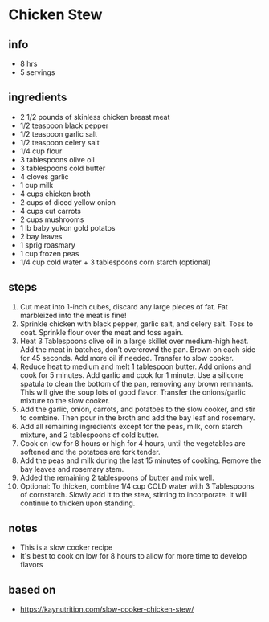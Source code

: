 # Chicken Stew  

## info  
* 8 hrs 
* 5 servings  

## ingredients
* 2 1/2 pounds of skinless chicken breast meat
* 1/2 teaspoon black pepper
* 1/2 teaspoon garlic salt
* 1/2 teaspoon celery salt
* 1/4 cup flour
* 3 tablespoons olive oil
* 3 tablespoons cold butter
* 4 cloves garlic
* 1 cup milk
* 4 cups chicken broth
* 2 cups of diced yellow onion
* 4 cups cut carrots
* 2 cups mushrooms
* 1 lb baby yukon gold potatos
* 2 bay leaves
* 1 sprig roasmary
* 1 cup frozen peas
* 1/4 cup cold water + 3 tablespoons corn starch (optional)

## steps  
1. Cut meat into 1-inch cubes, discard any large pieces of fat. Fat marbleized into the meat is fine!
2. Sprinkle chicken with black pepper, garlic salt, and celery salt. Toss to coat. Sprinkle flour over the meat and toss again.
3. Heat 3 Tablespoons olive oil in a large skillet over medium-high heat. Add the meat in batches, don’t overcrowd the pan. Brown on each side for 45 seconds. Add more oil if needed. Transfer to slow cooker.
4. Reduce heat to medium and melt 1 tablespoon butter. Add onions and cook for 5 minutes. Add garlic and cook for 1 minute. Use a silicone spatula to clean the bottom of the pan, removing any brown remnants. This will give the soup lots of good flavor. Transfer the onions/garlic mixture to the slow cooker.
5. Add the garlic, onion, carrots, and potatoes to the slow cooker, and stir to combine. Then pour in the broth and add the bay leaf and rosemary.
6. Add all remaining ingredients except for the peas, milk, corn starch mixture, and 2 tablespoons of cold butter.
7. Cook on low for 8 hours or high for 4 hours, until the vegetables are softened and the potatoes are fork tender.
8. Add the peas and milk during the last 15 minutes of cooking. Remove the bay leaves and rosemary stem.
9. Added the remaining 2 tablespoons of butter and mix well.
10. Optional: To thicken, combine 1/4 cup COLD water with 3 Tablespoons of cornstarch. Slowly add it to the stew, stirring to incorporate. It will continue to thicken upon standing.

## notes  
*  This is a slow cooker recipe
*  It's best to cook on low for 8 hours to allow for more time to develop flavors 

## based on  
*  https://kaynutrition.com/slow-cooker-chicken-stew/ 
  
